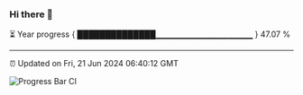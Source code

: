 ### Hi there 👋

⏳ Year progress { ██████████████▁▁▁▁▁▁▁▁▁▁▁▁▁▁▁▁ } 47.07 %

---

⏰ Updated on Fri, 21 Jun 2024 06:40:12 GMT

![Progress Bar CI](https://github.com/IshwaranRudhara/GIT-ACTION/workflows/Progress%20Bar%20CI/badge.svg)
